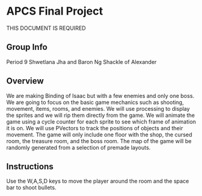 # APCS Final Project
THIS DOCUMENT IS REQUIRED
## Group Info
Period 9
Shwetlana Jha and Baron Ng
Shackle of Alexander
## Overview
We are making Binding of Isaac but with a few enemies and only one boss. We are going to focus on the basic game mechanics such as shooting, movement, items, rooms, and enemies. We will use processing to display the sprites and we will rip them directly from the game. We will animate the game using a cycle counter for each sprite to see which frame of animation it is on. We will use PVectors to track the positions of objects and their movement. The game will only include one floor with the shop, the cursed room, the treasure room, and the boss room. The map of the game will be randomly generated from a selection of premade layouts.
## Instructions
Use the W,A,S,D keys to move the player around the room and the space bar to shoot bullets.

